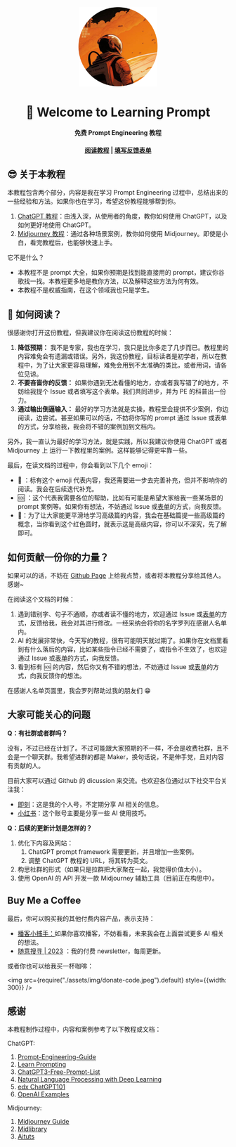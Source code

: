 <div align="center">
<img src="static/img/logo.svg" width="180px" />
<h1>👋 Welcome to Learning Prompt</h1>
<p>
   <strong>免费 Prompt Engineering 教程</strong>
</p>
<h4>
    <a href="https://learningprompt.wiki/">阅读教程</a>
    <span> | </span>
    <a href="https://mcousdyt7h.feishu.cn/share/base/form/shrcn8p8MEmbkTiCDyVVPmdUoSg">填写反馈表单</a>
</h4>
</div>

## 😎 关于本教程

本教程包含两个部分，内容是我在学习 Prompt Engineering 过程中，总结出来的一些经验和方法。如果你也在学习，希望这份教程能够帮到你。
1. [ChatGPT 教程](docs/chatgpt-learning-path)：由浅入深，从使用者的角度，教你如何使用 ChatGPT，以及如何更好地使用 ChatGPT。
2. [Midjourney 教程](docs/midjourney-learning-path)：通过各种场景案例，教你如何使用 Midjourney。即使是小白，看完教程后，也能够快速上手。

它不是什么？
- 本教程不是 prompt 大全，如果你预期是找到能直接用的 prompt，建议你谷歌找一找。本教程更多地是教你方法，以及解释这些方法为何有效。
- 本教程不是权威指南，在这个领域我也只是学生。

## 📖 如何阅读？

很感谢你打开这份教程，但我建议你在阅读这份教程的时候：

1. **降低预期：** 我不是专家，我也在学习，我只是比你多走了几步而已。教程里的内容难免会有遗漏或错误。另外，我这份教程，目标读者是初学者，所以在教程中，为了让大家更容易理解，难免会用到不太准确的类比，或者用词，请各位见谅。
2. **不要吝啬你的反馈：** 如果你遇到无法看懂的地方，亦或者我写错了的地方，不妨给我提个 Issue 或者填写这个表单。我们共同进步，并为 PE 的科普出一份力。
3. **通过输出倒逼输入：** 最好的学习方法就是实操，教程里会提供不少案例，你边阅读，边尝试。甚至如果可以的话，不妨将你写的 prompt 通过 Issue 或表单的方式，分享给我，我会将不错的案例加到文档内。

另外，我一直认为最好的学习方法，就是实践，所以我建议你使用 ChatGPT 或者 Midjourney 上 运行一下教程里的案例。这样能够记得更牢靠一些。

最后，在读文档的过程中，你会看到以下几个 emoji：

- 🚧 ：标有这个 emoji 代表内容，我还需要进一步去完善补充，但并不影响你的阅读。我会在后续迭代补充。
- 🆘 ：这个代表我需要各位的帮助，比如有可能是希望大家给我一些某场景的 prompt 案例等。如果你有想法，不妨通过 Issue 或[表单](https://mcousdyt7h.feishu.cn/share/base/form/shrcn8p8MEmbkTiCDyVVPmdUoSg)的方式，向我反馈。
- 🔴：为了让大家能更平滑地学习高级篇的内容，我会在基础篇提一些高级篇的概念，当你看到这个红色圆时，就表示这是高级内容，你可以不深究，先了解即可。

## 如何贡献一份你的力量？

如果可以的话，不妨在 [Github Page](https://github.com/thinkingjimmy/Learning-Prompt) 上给我点赞，或者将本教程分享给其他人。感谢~

在阅读这个文档的时候：

1. 遇到错别字、句子不通顺，亦或者读不懂的地方，欢迎通过 Issue 或[表单](https://mcousdyt7h.feishu.cn/share/base/form/shrcn8p8MEmbkTiCDyVVPmdUoSg)的方式，反馈给我，我会对其进行修改。一经采纳会将你的名字罗列在感谢人名单内。
2. AI 的发展非常快，今天写的教程，很有可能明天就过期了。如果你在文档里看到有什么落后的内容，比如某些指令已经不需要了，或指令不生效了，也欢迎通过 Issue 或[表单](https://mcousdyt7h.feishu.cn/share/base/form/shrcn8p8MEmbkTiCDyVVPmdUoSg)的方式，向我反馈。
3. 看到标有 🆘 的内容，然后你又有不错的想法，不妨通过 Issue 或[表单](https://mcousdyt7h.feishu.cn/share/base/form/shrcn8p8MEmbkTiCDyVVPmdUoSg)的方式，向我反馈你的想法。

在感谢人名单页面里，我会罗列帮助过我的朋友们 😁

## 大家可能关心的问题

**Q：有社群或者群吗？**

没有，不过已经在计划了。不过可能跟大家预期的不一样，不会是收费社群，且不会是一个聊天群。我希望进群的都是 Maker，换句话说，不是伸手党，且对内容有贡献的人。

目前大家可以通过 Github 的 dicussion 来交流。也欢迎各位通过以下社交平台关注我：
* [即刻](https://web.okjike.com/u/1CC74CB0-B6D3-4247-AC48-5C33E8983723)：这是我的个人号，不定期分享 AI 相关的信息。
* [小红书](https://www.xiaohongshu.com/user/profile/6073d38d00000000010068a6?xhsshare=CopyLink&appuid=6073d38d00000000010068a6&apptime=1679646639)：这个账号主要是分享一些 AI 使用技巧。


**Q：后续的更新计划是怎样的？**
1. 优化下内容及网站：
   1. ChatGPT prompt framework 需要更新，并且增加一些案例。
   2. 调整 ChatGPT 教程的 URL，将其转为英文。
2. 构思社群的形式（如果只是拉群把大家聚在一起，我觉得价值太小）。
3. 使用 OpenAI 的 API 开发一款 Midjourney 辅助工具（目前正在构思中）。

## Buy Me a Coffee

最后，你可以购买我的其他付费内容产品，表示支持：

- [播客小捕手：](https://xiaobot.net/p/xiaobushous1?refer=599951e8-47eb-4898-aa3b-a7d0a1a06b0f)如果你喜欢播客，不妨看看，未来我会在上面尝试更多 AI 相关的想法。
- [随意搜寻 | 2023](https://xiaobot.net/p/suiyisouxun2023?refer=599951e8-47eb-4898-aa3b-a7d0a1a06b0f) ：我的付费 newsletter，每周更新。

或者你也可以给我买一杯咖啡：

<img 
    src={require("./assets/img/donate-code.jpeg").default} 
    style={{width: 300}} 
/>

## 感谢

本教程制作过程中，内容和案例参考了以下教程或文档：

ChatGPT:
1. [Prompt-Engineering-Guide](https://github.com/dair-ai/Prompt-Engineering-Guide)
2. [Learn Prompting](https://learnprompting.org/)
3. [ChatGPT3-Free-Prompt-List](https://github.com/mattnigh/ChatGPT3-Free-Prompt-List)
4. [Natural Language Processing with Deep Learning](http://web.stanford.edu/class/cs224n/slides/cs224n-2023-lecture11-prompting-rlhf.pdf)
5. [edx ChatGPT101](https://www.edx.org/course/introduction-to-chatgpt)
6. [OpenAI Examples](https://platform.openai.com/examples)

Midjourney:
1. [Midjourney Guide](https://docs.midjourney.com)
2. [Midlibrary](https://www.midlibrary.io/)
3. [Aituts](https://aituts.com/)